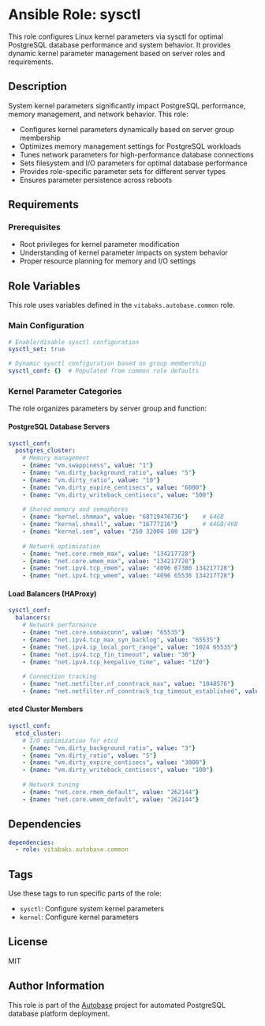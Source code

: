 # Ansible Role: sysctl

This role configures Linux kernel parameters via sysctl for optimal PostgreSQL database performance and system behavior. It provides dynamic kernel parameter management based on server roles and requirements.

## Description

System kernel parameters significantly impact PostgreSQL performance, memory management, and network behavior. This role:

- Configures kernel parameters dynamically based on server group membership
- Optimizes memory management settings for PostgreSQL workloads
- Tunes network parameters for high-performance database connections
- Sets filesystem and I/O parameters for optimal database performance
- Provides role-specific parameter sets for different server types
- Ensures parameter persistence across reboots

## Requirements

### Prerequisites

- Root privileges for kernel parameter modification
- Understanding of kernel parameter impacts on system behavior
- Proper resource planning for memory and I/O settings

## Role Variables

This role uses variables defined in the `vitabaks.autobase.common` role.

### Main Configuration

```yaml
# Enable/disable sysctl configuration
sysctl_set: true

# Dynamic sysctl configuration based on group membership
sysctl_conf: {}  # Populated from common role defaults
```

### Kernel Parameter Categories

The role organizes parameters by server group and function:

#### PostgreSQL Database Servers
```yaml
sysctl_conf:
  postgres_cluster:
    # Memory management
    - {name: "vm.swappiness", value: "1"}
    - {name: "vm.dirty_background_ratio", value: "5"}
    - {name: "vm.dirty_ratio", value: "10"}
    - {name: "vm.dirty_expire_centisecs", value: "6000"}
    - {name: "vm.dirty_writeback_centisecs", value: "500"}
    
    # Shared memory and semaphores
    - {name: "kernel.shmmax", value: "68719476736"}    # 64GB
    - {name: "kernel.shmall", value: "16777216"}       # 64GB/4KB
    - {name: "kernel.sem", value: "250 32000 100 128"}
    
    # Network optimization
    - {name: "net.core.rmem_max", value: "134217728"}
    - {name: "net.core.wmem_max", value: "134217728"}
    - {name: "net.ipv4.tcp_rmem", value: "4096 87380 134217728"}
    - {name: "net.ipv4.tcp_wmem", value: "4096 65536 134217728"}
```

#### Load Balancers (HAProxy)
```yaml
sysctl_conf:
  balancers:
    # Network performance
    - {name: "net.core.somaxconn", value: "65535"}
    - {name: "net.ipv4.tcp_max_syn_backlog", value: "65535"}
    - {name: "net.ipv4.ip_local_port_range", value: "1024 65535"}
    - {name: "net.ipv4.tcp_fin_timeout", value: "30"}
    - {name: "net.ipv4.tcp_keepalive_time", value: "120"}
    
    # Connection tracking
    - {name: "net.netfilter.nf_conntrack_max", value: "1048576"}
    - {name: "net.netfilter.nf_conntrack_tcp_timeout_established", value: "1800"}
```

#### etcd Cluster Members
```yaml
sysctl_conf:
  etcd_cluster:
    # I/O optimization for etcd
    - {name: "vm.dirty_background_ratio", value: "3"}
    - {name: "vm.dirty_ratio", value: "5"}
    - {name: "vm.dirty_expire_centisecs", value: "3000"}
    - {name: "vm.dirty_writeback_centisecs", value: "100"}
    
    # Network tuning
    - {name: "net.core.rmem_default", value: "262144"}
    - {name: "net.core.wmem_default", value: "262144"}
```

## Dependencies

```yaml
dependencies:
  - role: vitabaks.autobase.common
```


## Tags

Use these tags to run specific parts of the role:

- `sysctl`: Configure system kernel parameters
- `kernel`: Configure kernel parameters

## License

MIT

## Author Information

This role is part of the [Autobase](https://github.com/vitabaks/autobase) project for automated PostgreSQL database platform deployment.
